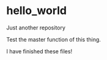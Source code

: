 # hello_world
Just another repository

Test the master function of this thing.

I have finished these files!
